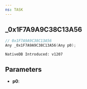 ```yaml
---
ns: TASK
---
```

## _0x1F7A9A9C38C13A56

```c
// 0x1F7A9A9C38C13A56
Any _0x1F7A9A9C38C13A56(Any p0);
```

```
NativeDB Introduced: v1207
```

## Parameters
* **p0**:
